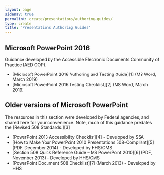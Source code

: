 ```yaml
---
layout: page
sidenav: true
permalink: create/presentations/authoring-guides/
type: create
title: 'Presentations Authoring Guides'
---
```

## Microsoft PowerPoint 2016

Guidance developed by the Accessible Electronic Documents Community of Practice (AED COP).

* [Microsoft PowerPoint 2016 Authoring and Testing Guide][1] (MS Word, March 2019)
* [Microsoft PowerPoint 2016 Testing Checklist][2] (MS Word, March 2019)

## Older versions of Microsoft PowerPoint

The resources in this section were developed by Federal agencies, and shared here for your convenience. Note, much of this guidance predates the [Revised 508 Standards.][3]

* [PowerPoint 2013 Accessibility Checklist][4] - Developed by SSA
* [How to Make Your PowerPoint 2010 Presentations 508-Compliant][5] (PDF, December 2014) - Developed by HHS/CMS
* [Section 508 Quick Reference Guide – MS PowerPoint 2010][6] (PDF, November 2013) - Developed by HHS/CMS
* [PowerPoint Document 508 Checklist][7] (March 2013) - Developed by HHS
